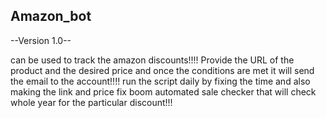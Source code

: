 ## Amazon_bot

--Version 1.0--

can be used to track the amazon discounts!!!!
Provide the URL of the product and the desired price and once the conditions are met it will send the email to the account!!!! 
run the script daily by fixing the time and also making the link and price fix boom automated sale checker that will check whole year for the particular discount!!!
